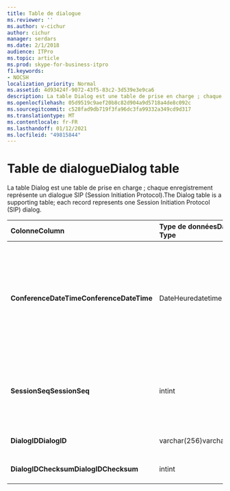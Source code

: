 ```yaml
---
title: Table de dialogue
ms.reviewer: ''
ms.author: v-cichur
author: cichur
manager: serdars
ms.date: 2/1/2018
audience: ITPro
ms.topic: article
ms.prod: skype-for-business-itpro
f1.keywords:
- NOCSH
localization_priority: Normal
ms.assetid: 4d93424f-9072-43f5-83c2-3d539e3e9ca6
description: La table Dialog est une table de prise en charge ; chaque enregistrement représente un dialogue SIP (Session Initiation Protocol).
ms.openlocfilehash: 05d9519c9aef20b8c82d904a9d5718a4de8c092c
ms.sourcegitcommit: c528fad9db719f3fa96dc3fa99332a349cd9d317
ms.translationtype: MT
ms.contentlocale: fr-FR
ms.lasthandoff: 01/12/2021
ms.locfileid: "49815844"
---
```

# <a name="dialog-table"></a><span data-ttu-id="fe958-103">Table de dialogue</span><span class="sxs-lookup"><span data-stu-id="fe958-103">Dialog table</span></span>
 
<span data-ttu-id="fe958-104">La table Dialog est une table de prise en charge ; chaque enregistrement représente un dialogue SIP (Session Initiation Protocol).</span><span class="sxs-lookup"><span data-stu-id="fe958-104">The Dialog table is a supporting table; each record represents one Session Initiation Protocol (SIP) dialog.</span></span>
  
|<span data-ttu-id="fe958-105">**Colonne**</span><span class="sxs-lookup"><span data-stu-id="fe958-105">**Column**</span></span>|<span data-ttu-id="fe958-106">**Type de données**</span><span class="sxs-lookup"><span data-stu-id="fe958-106">**Data Type**</span></span>|<span data-ttu-id="fe958-107">**Clé/Index**</span><span class="sxs-lookup"><span data-stu-id="fe958-107">**Key/Index**</span></span>|<span data-ttu-id="fe958-108">**Details**</span><span class="sxs-lookup"><span data-stu-id="fe958-108">**Details**</span></span>|
|:-----|:-----|:-----|:-----|
|<span data-ttu-id="fe958-109">**ConferenceDateTime**</span><span class="sxs-lookup"><span data-stu-id="fe958-109">**ConferenceDateTime**</span></span> <br/> |<span data-ttu-id="fe958-110">DateHeure</span><span class="sxs-lookup"><span data-stu-id="fe958-110">datetime</span></span>  <br/> |<span data-ttu-id="fe958-111">Primaire</span><span class="sxs-lookup"><span data-stu-id="fe958-111">Primary</span></span>  <br/> |<span data-ttu-id="fe958-p101">Heure à laquelle l’agent QoE (Quality of Excellence) reçoit le premier rapport de l’appelant ou de l’appelé. Utilisé conjointement avec SessionSeq pour identifier une session de manière unique.</span><span class="sxs-lookup"><span data-stu-id="fe958-p101">Time when the Quality of Excellence (QoE) agent receives the first report from either caller or callee. Used in conjunction with SessionSeq to uniquely identify a session.</span></span>  <br/> |
|<span data-ttu-id="fe958-114">**SessionSeq**</span><span class="sxs-lookup"><span data-stu-id="fe958-114">**SessionSeq**</span></span> <br/> |<span data-ttu-id="fe958-115">int</span><span class="sxs-lookup"><span data-stu-id="fe958-115">int</span></span>  <br/> |<span data-ttu-id="fe958-116">Primaire</span><span class="sxs-lookup"><span data-stu-id="fe958-116">Primary</span></span>  <br/> |<span data-ttu-id="fe958-117">Numéro de séquence pour différencier les sessions lorsqu’elles ont le même paramètre ConferenceDateTime.</span><span class="sxs-lookup"><span data-stu-id="fe958-117">Sequence number to differentiate sessions when they have the same ConferenceDateTime.</span></span>  <br/> |
|<span data-ttu-id="fe958-118">**DialogID**</span><span class="sxs-lookup"><span data-stu-id="fe958-118">**DialogID**</span></span> <br/> |<span data-ttu-id="fe958-119">varchar(256)</span><span class="sxs-lookup"><span data-stu-id="fe958-119">varchar(256)</span></span>  <br/> ||<span data-ttu-id="fe958-120">ID du dialogue qui est unique à l’échelle globale.</span><span class="sxs-lookup"><span data-stu-id="fe958-120">Dialog ID which is globally unique.</span></span>  <br/> |
|<span data-ttu-id="fe958-121">**DialogIDChecksum**</span><span class="sxs-lookup"><span data-stu-id="fe958-121">**DialogIDChecksum**</span></span> <br/> |<span data-ttu-id="fe958-122">int</span><span class="sxs-lookup"><span data-stu-id="fe958-122">int</span></span>  <br/> |<span data-ttu-id="fe958-123">Index</span><span class="sxs-lookup"><span data-stu-id="fe958-123">index</span></span>  <br/> |<span data-ttu-id="fe958-124">Somme de contrôle de l’ID du dialogue.</span><span class="sxs-lookup"><span data-stu-id="fe958-124">Checksum of the Dialog ID.</span></span>  <br/> |
   

